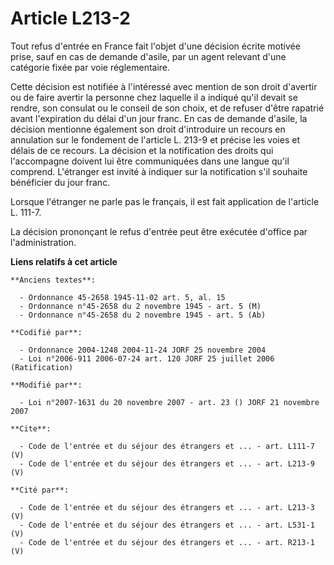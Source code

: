 # Article L213-2

Tout refus d'entrée en France fait l'objet d'une décision écrite motivée prise, sauf en cas de demande d'asile, par un agent
relevant d'une catégorie fixée par voie réglementaire. 

Cette décision est notifiée à l'intéressé avec mention de son droit d'avertir ou de faire avertir la personne chez laquelle
il a indiqué qu'il devait se rendre, son consulat ou le conseil de son choix, et de refuser d'être rapatrié avant
l'expiration du délai d'un jour franc. En cas de demande d'asile, la décision mentionne également son droit d'introduire un
recours en annulation sur le fondement de l'article L. 213-9 et précise les voies et délais de ce recours. La décision et la
notification des droits qui l'accompagne doivent lui être communiquées dans une langue qu'il comprend. L'étranger est invité
à indiquer sur la notification s'il souhaite bénéficier du jour franc. 

Lorsque l'étranger ne parle pas le français, il est fait application de l'article L. 111-7.

La décision prononçant le refus d'entrée peut être exécutée d'office par l'administration.

**Liens relatifs à cet article**

	**Anciens textes**:

	  - Ordonnance 45-2658 1945-11-02 art. 5, al. 15
	  - Ordonnance n°45-2658 du 2 novembre 1945 - art. 5 (M)
	  - Ordonnance n°45-2658 du 2 novembre 1945 - art. 5 (Ab)

	**Codifié par**:

	  - Ordonnance 2004-1248 2004-11-24 JORF 25 novembre 2004
	  - Loi n°2006-911 2006-07-24 art. 120 JORF 25 juillet 2006 (Ratification)

	**Modifié par**:

	  - Loi n°2007-1631 du 20 novembre 2007 - art. 23 () JORF 21 novembre 2007

	**Cite**:

	  - Code de l'entrée et du séjour des étrangers et ... - art. L111-7 (V)
	  - Code de l'entrée et du séjour des étrangers et ... - art. L213-9 (V)

	**Cité par**:

	  - Code de l'entrée et du séjour des étrangers et ... - art. L213-3 (V)
	  - Code de l'entrée et du séjour des étrangers et ... - art. L531-1 (V)
	  - Code de l'entrée et du séjour des étrangers et ... - art. R213-1 (V)
